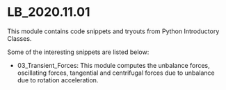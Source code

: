# LB_2020.11.01
This module contains code snippets and tryouts from Python Introductory Classes.

Some of the interesting snippets are listed below:
- 03_Transient_Forces: This module computes the unbalance forces, oscillating forces, tangential and centrifugal forces due to unbalance due to rotation acceleration.  
